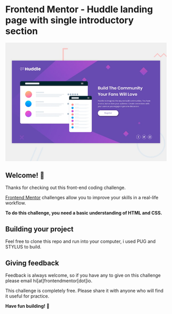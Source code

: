 # Frontend Mentor - Huddle landing page with single introductory section

![Design preview for the Huddle landing page with single introductory section](./src/assets/desktop-preview.jpg)

## Welcome! 👋

Thanks for checking out this front-end coding challenge.

[Frontend Mentor](https://www.frontendmentor.io) challenges allow you to improve your skills in a real-life workflow.

**To do this challenge, you need a basic understanding of HTML and CSS.**

## Building your project

Feel free to clone this repo and run into your computer, i used PUG and STYLUS to build.

## Giving feedback

Feedback is always welcome, so if you have any to give on this challenge please email hi[at]frontendmentor[dot]io.

This challenge is completely free. Please share it with anyone who will find it useful for practice.

**Have fun building!** 🚀

